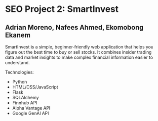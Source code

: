 # SEO Project 2: SmartInvest
## Adrian Moreno, Nafees Ahmed, Ekomobong Ekanem

SmartInvest is a simple, beginner‑friendly web application that helps you figure out the best time to buy or sell stocks. It combines insider trading data and market insights to make complex financial information easier to understand.

Technologies:
- Python
- HTML/CSS/JavaScript
- Flask
- SQLAlchemy
- Finnhub API
- Alpha Vantage API
- Google GenAI API